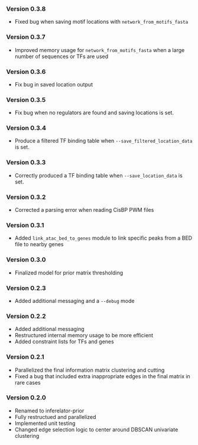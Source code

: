 ### Version 0.3.8

* Fixed bug when saving motif locations with `network_from_motifs_fasta`

### Version 0.3.7

* Improved memory usage for `network_from_motifs_fasta` when a large number of sequences or TFs are used

### Version 0.3.6

* Fix bug in saved location output

### Version 0.3.5

* Fix bug when no regulators are found and saving locations is set.

### Version 0.3.4

* Produce a filtered TF binding table when `--save_filtered_location_data` is set.

### Version 0.3.3

* Correctly produced a TF binding table when `--save_location_data` is set.

### Version 0.3.2

* Corrected a parsing error when reading CisBP PWM files 

### Version 0.3.1

* Added `link_atac_bed_to_genes` module to link specific peaks from a BED file to nearby genes 

### Version 0.3.0

* Finalized model for prior matrix thresholding

### Version 0.2.3

* Added additional messaging and a `--debug` mode

### Version 0.2.2

* Added additional messaging
* Restructured internal memory usage to be more efficient
* Added constraint lists for TFs and genes

### Version 0.2.1

* Parallelized the final information matrix clustering and cutting
* Fixed a bug that included extra inappropriate edges in the final matrix in rare cases

### Version 0.2.0

* Renamed to inferelator-prior
* Fully restructued and parallelized
* Implemented unit testing
* Changed edge selection logic to center around DBSCAN univariate clustering